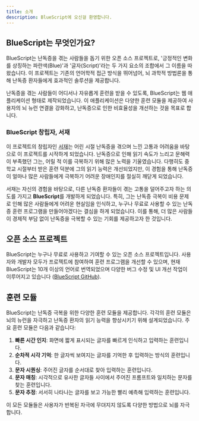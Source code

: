 ```yaml
---
title: 소개
description: BlueScript에 오신걸 환영합니다.
---
```


## BlueScript는 무엇인가요?

BlueScript는 난독증을 겪는 사람들을 돕기 위한 오픈 소스 프로젝트로, '긍정적인 변화를 상징하는 파란색(Blue)'과 '글자(Script)'라는 두 가지 요소의 조합에서 그 이름을 따왔습니다. 이 프로젝트는 기존의 언어학적 접근 방식을 뛰어넘어, 뇌 과학적 방법론을 통해 난독증 환자들에게 효과적인 솔루션을 제공합니다.

난독증을 겪는 사람들이 어디서나 자유롭게 훈련을 받을 수 있도록, BlueScript는 웹 애플리케이션 형태로 제작되었습니다. 이 애플리케이션은 다양한 훈련 모듈을 제공하여 사용자의 뇌 뉴런 연결을 강화하고, 난독증으로 인한 비효율성을 개선하는 것을 목표로 합니다.

### BlueScript 창립자, 서재

이 프로젝트의 창립자인 [서재](https://github.com/SuhJae)는 어린 시절 난독증을 겪으며 느낀 고통과 어려움을 바탕으로 이 프로젝트를 시작하게 되었습니다. 난독증으로 인해 읽기 속도가 느리고 문해력이 부족했던 그는, 어릴 적 이를 극복하기 위해 많은 노력을 기울였습니다. 다행히도 중학교 시절부터 받은 훈련 덕분에 그의 읽기 능력은 개선되었지만, 이 경험을 통해 난독증이 얼마나 많은 사람들에게 극복하기 어려운 장애인지를 절실히 깨닫게 되었습니다.

서재는 자신의 경험을 바탕으로, 다른 난독증 환자들이 겪는 고통을 덜어주고자 하는 의도를 가지고 **BlueScript**를 개발하게 되었습니다. 특히, 그는 난독증 극복이 비용 문제로 인해 많은 사람들에게 어려운 현실임을 인식하고, 누구나 무료로 사용할 수 있는 난독증 훈련 프로그램을 만들어야겠다는 결심을 하게 되었습니다. 이를 통해, 더 많은 사람들이 경제적 부담 없이 난독증을 극복할 수 있는 기회를 제공하고자 한 것입니다.

## 오픈 소스 프로젝트

BlueScript는 누구나 무료로 사용하고 기여할 수 있는 오픈 소스 프로젝트입니다. 사용자와 개발자 모두가 프로젝트에 참여하여 훈련 프로그램을 개선할 수 있으며, 현재 BlueScript는 10개 이상의 언어로 번역되었으며 다양한 버그 수정 및 UI 개선 작업이 이루어지고 있습니다 ([BlueScript GitHub](https://github.com/BlueScript-NPO)).

## 훈련 모듈

BlueScript는 난독증 극복을 위한 다양한 훈련 모듈을 제공합니다. 각각의 훈련 모듈은 뇌의 뉴런을 자극하고 난독증 환자의 읽기 능력을 향상시키기 위해 설계되었습니다. 주요 훈련 모듈은 다음과 같습니다:

1. **빠른 시간 인지**: 화면에 짧게 표시되는 글자를 빠르게 인식하고 입력하는 훈련입니다.
2. **순차적 시각 기억**: 한 글자씩 보여지는 글자를 기억한 후 입력하는 방식의 훈련입니다.
3. **문자 시퀀싱**: 주어진 글자를 순서대로 찾아 입력하는 훈련입니다.
4. **문자 매칭**: 시각적으로 유사한 글자들 사이에서 주어진 프롬프트와 일치하는 문자를 찾는 훈련입니다.
5. **문자 추정**: 서서히 나타나는 글자를 보고 가능한 빨리 예측해 입력하는 훈련입니다.

이 모든 모듈들은 사용자가 반복된 자극에 무뎌지지 않도록 다양한 방법으로 뇌를 자극합니다.
